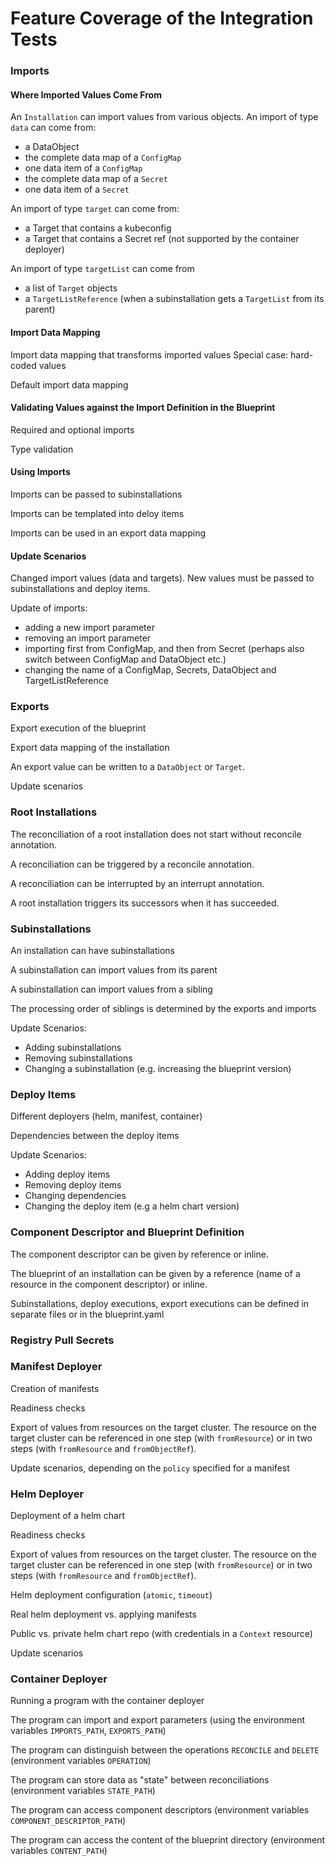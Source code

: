 # Feature Coverage of the Integration Tests


### Imports

#### Where Imported Values Come From

An `Installation` can import values from various objects. An import of type `data` can come from:

- a DataObject
- the complete data map of a `ConfigMap`
- one data item of a `ConfigMap`
- the complete data map of a `Secret`
- one data item of a `Secret`

An import of type `target` can come from:

- a Target that contains a kubeconfig
- a Target that contains a Secret ref (not supported by the container deployer)

An import of type `targetList` can come from

- a list of `Target` objects
- a `TargetListReference` (when a subinstallation gets a `TargetList` from its parent)


#### Import Data Mapping

Import data mapping that transforms imported values
Special case: hard-coded values

Default import data mapping

#### Validating Values against the Import Definition in the Blueprint

Required and optional imports

Type validation

#### Using Imports

Imports can be passed to subinstallations

Imports can be templated into deloy items

Imports can be used in an export data mapping

#### Update Scenarios

Changed import values (data and targets). New values must be passed to subinstallations and deploy items.

Update of imports:
- adding a new import parameter
- removing an import parameter
- importing first from ConfigMap, and then from Secret (perhaps also switch between ConfigMap and DataObject etc.)
- changing the name of a ConfigMap, Secrets, DataObject and TargetListReference



### Exports

Export execution of the blueprint

Export data mapping of the installation

An export value can be written to a `DataObject` or `Target`.

Update scenarios



### Root Installations

The reconciliation of a root installation does not start without reconcile annotation.

A reconciliation can be triggered by a reconcile annotation.

A reconciliation can be interrupted by an interrupt annotation.

A root installation triggers its successors when it has succeeded.



### Subinstallations

An installation can have subinstallations

A subinstallation can import values from its parent

A subinstallation can import values from a sibling

The processing order of siblings is determined by the exports and imports

Update Scenarios:
- Adding subinstallations
- Removing subinstallations
- Changing a subinstallation (e.g. increasing the blueprint version)



### Deploy Items

Different deployers (helm, manifest, container)

Dependencies between the deploy items

Update Scenarios:
- Adding deploy items
- Removing deploy items
- Changing dependencies
- Changing the deploy item (e.g a helm chart version)



### Component Descriptor and Blueprint Definition

The component descriptor can be given by reference or inline.

The blueprint of an installation can be given by a reference (name of a resource in the component descriptor) or inline.

Subinstallations, deploy executions, export executions can be defined in separate files or in the blueprint.yaml



### Registry Pull Secrets



### Manifest Deployer

Creation of manifests

Readiness checks

Export of values from resources on the target cluster. The resource on the target cluster can be referenced
in one step (with `fromResource`) or in two steps (with `fromResource` and `fromObjectRef`).

Update scenarios, depending on the `policy` specified for a manifest



### Helm Deployer

Deployment of a helm chart

Readiness checks

Export of values from resources on the target cluster. The resource on the target cluster can be referenced
in one step (with `fromResource`) or in two steps (with `fromResource` and `fromObjectRef`).

Helm deployment configuration (`atomic`, `timeout`)

Real helm deployment vs. applying manifests

Public vs. private helm chart repo (with credentials in a `Context` resource)

Update scenarios



### Container Deployer

Running a program with the container deployer

The program can import and export parameters (using the environment variables `IMPORTS_PATH`, `EXPORTS_PATH`)

The program can distinguish between the operations `RECONCILE` and `DELETE` (environment variables `OPERATION`)

The program can store data as "state" between reconciliations (environment variables `STATE_PATH`)

The program can access component descriptors (environment variables `COMPONENT_DESCRIPTOR_PATH`)

The program can access the content of the blueprint directory (environment variables `CONTENT_PATH`)
